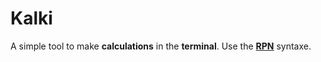 # Kalki
A simple tool to make **calculations** in the **terminal**.
Use the [**RPN**](https://en.wikipedia.org/wiki/Reverse_Polish_notation) syntaxe.
